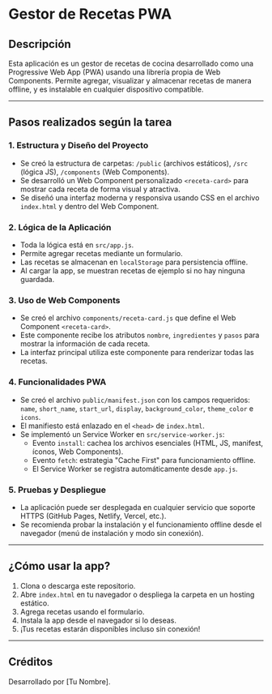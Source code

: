 # Gestor de Recetas PWA

## Descripción
Esta aplicación es un gestor de recetas de cocina desarrollado como una Progressive Web App (PWA) usando una librería propia de Web Components. Permite agregar, visualizar y almacenar recetas de manera offline, y es instalable en cualquier dispositivo compatible.

---

## Pasos realizados según la tarea

### 1. Estructura y Diseño del Proyecto
- Se creó la estructura de carpetas: `/public` (archivos estáticos), `/src` (lógica JS), `/components` (Web Components).
- Se desarrolló un Web Component personalizado `<receta-card>` para mostrar cada receta de forma visual y atractiva.
- Se diseñó una interfaz moderna y responsiva usando CSS en el archivo `index.html` y dentro del Web Component.

### 2. Lógica de la Aplicación
- Toda la lógica está en `src/app.js`.
- Permite agregar recetas mediante un formulario.
- Las recetas se almacenan en `localStorage` para persistencia offline.
- Al cargar la app, se muestran recetas de ejemplo si no hay ninguna guardada.

### 3. Uso de Web Components
- Se creó el archivo `components/receta-card.js` que define el Web Component `<receta-card>`.
- Este componente recibe los atributos `nombre`, `ingredientes` y `pasos` para mostrar la información de cada receta.
- La interfaz principal utiliza este componente para renderizar todas las recetas.

### 4. Funcionalidades PWA
- Se creó el archivo `public/manifest.json` con los campos requeridos: `name`, `short_name`, `start_url`, `display`, `background_color`, `theme_color` e `icons`.
- El manifiesto está enlazado en el `<head>` de `index.html`.
- Se implementó un Service Worker en `src/service-worker.js`:
  - Evento `install`: cachea los archivos esenciales (HTML, JS, manifest, íconos, Web Components).
  - Evento `fetch`: estrategia "Cache First" para funcionamiento offline.
  - El Service Worker se registra automáticamente desde `app.js`.

### 5. Pruebas y Despliegue
- La aplicación puede ser desplegada en cualquier servicio que soporte HTTPS (GitHub Pages, Netlify, Vercel, etc.).
- Se recomienda probar la instalación y el funcionamiento offline desde el navegador (menú de instalación y modo sin conexión).

---

## ¿Cómo usar la app?
1. Clona o descarga este repositorio.
2. Abre `index.html` en tu navegador o despliega la carpeta en un hosting estático.
3. Agrega recetas usando el formulario.
4. Instala la app desde el navegador si lo deseas.
5. ¡Tus recetas estarán disponibles incluso sin conexión!

---

## Créditos
Desarrollado por [Tu Nombre].
